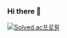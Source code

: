 ### Hi there 👋

[![Solved.ac프로필](http://mazassumnida.wtf/api/v2/generate_badge?boj=recoma)](https://solved.ac/recoma)
